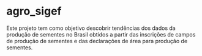 # agro_sigef
Este projeto tem como objetivo descobrir tendências dos dados da produção de sementes no Brasil obtidos a partir das inscrições de campos de produção de sementes e das declarações de área para produção de sementes.
